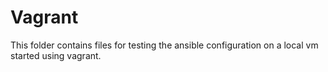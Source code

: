 
# Vagrant

This folder contains files for testing the ansible configuration on a local vm started using vagrant.